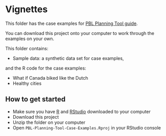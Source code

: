 # Vignettes

This folder has the case examples for [PBL Planning Tool guide](https://big-life-lab.github.io/pbl-planning-tool-guide/).

You can download this project onto your computer to work through the examples on your own.

This folder contains:

- Sample data: a synthetic data set for case examples,

and the R code for the case examples:

- What if Canada biked like the Dutch
- Healthy cities

## How to get started

- Make sure you have [R](https://www.r-project.org/) and [RStudio](https://www.rstudio.com/products/rstudio/download/) downloaded to your computer
- Download this project
- Unzip the folder on your computer
- Open `PBL-Planning-Tool-Case-Examples.Rproj` in your RStudio console
